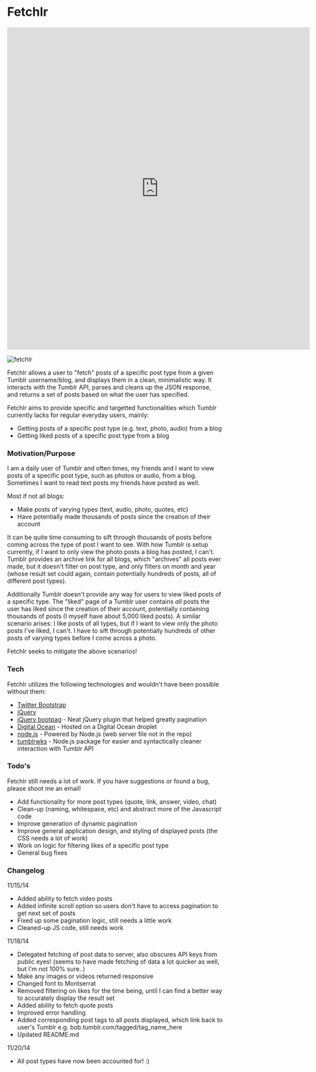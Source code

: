 # Fetchlr

<iframe src="http://gfycat.com/ifr/HonorableClosedDragon" frameborder="0" scrolling="no" width="706" height="752" style="-webkit-backface-visibility: hidden;-webkit-transform: scale(1);" ></iframe>

![fetchlr](http://giant.gfycat.com/HonorableClosedDragon.gif)

Fetchlr allows a user to "fetch" posts of a specific post type from a given Tumblr username/blog, and displays them in a clean, minimalistic way. It interacts with the Tumblr API, parses and cleans up the JSON response, and returns a set of posts based on what the user has specified.

Fetchlr aims to provide specific and targetted functionalities which Tumblr currently lacks for regular everyday users, mainly:
  - Getting posts of a specific post type (e.g. text, photo, audio) from a blog
  - Getting liked posts of a specific post type from a blog

### Motivation/Purpose
I am a daily user of Tumblr and often times, my friends and I want to view posts of a specific post type, such as photos or audio, from a blog. Sometimes I want to read text posts my friends have posted as well. 

Most if not all blogs:
  - Make posts of varying types (text, audio, photo, quotes, etc)
  - Have potentially made thousands of posts since the creation of their account

It can be quite time consuming to sift through thousands of posts before coming across the type of post I want to see. With how Tumblr is setup currently, if I want to only view the photo posts a blog has posted, I can't. Tumblr provides an archive link for all blogs, which "archives" all posts ever made, but it doesn't filter on post type, and only filters on month and year (whose result set could again, contain potentially hundreds of posts, all of different post types).

Additionally Tumblr doesn't provide any way for users to view liked posts of a specific type. The "liked" page of a Tumblr user contains <i>all</i> posts the user has liked since the creation of their account, potentially containing thousands of posts (I myself have about 5,000 liked posts). A similar scenario arises: I like posts of all types, but if I want to view only the photo posts I've liked, I can't. I have to sift through potentially hundreds of other posts of varying types before I come across a photo.

Fetchlr seeks to mitigate the above scenarios!

### Tech
Fetchlr utilizes the following technologies and wouldn't have been possible without them:
* [Twitter Bootstrap]
* [jQuery]
* [jQuery bootpag] - Neat jQuery plugin that helped greatly pagination
* [Digital Ocean] - Hosted on a Digital Ocean droplet
* [node.js] - Powered by Node.js (web server file not in the repo)
* [tumblrwks] - Node.js package for easier and syntactically cleaner interaction with Tumblr API

### Todo's
Fetchlr still needs a lot of work. If you have suggestions or found a bug, please shoot me an email!
 - Add functionality for more post types (quote, link, answer, video, chat)
 - Clean-up (naming, whitespace, etc) and abstract more of the Javascript code
 - Improve generation of dynamic pagination
 - Improve general application design, and styling of displayed posts (the CSS needs a lot of work)
 - Work on logic for filtering likes of a specific post type
 - General bug fixes

### Changelog
11/15/14
 - Added ability to fetch video posts
 - Added infinite scroll option so users don't have to access pagination to get next set of posts
 - Fixed up some pagination logic, still needs a little work
 - Cleaned-up JS code, still needs work

11/18/14
 - Delegated fetching of post data to server, also obscures API keys from public eyes! (seems to have made fetching of data a lot quicker as well, but I'm not 100% sure..)
 - Make any images or videos returned responsive
 - Changed font to Montserrat
 - Removed filtering on likes for the time being, until I can find a better way to accurately display the result set
 - Added ability to fetch quote posts
 - Improved error handling
 - Added corresponding post tags to all posts displayed, which link back to user's Tumblr e.g. bob.tumblr.com/tagged/tag_name_here
 - Updated README.md

11/20/14
 - All post types have now been accounted for! :)

[Tumblr API]:https://www.tumblr.com/docs/en/api/v2
[Digital Ocean]:https://www.digitalocean.com
[node.js]:http://nodejs.org
[Twitter Bootstrap]:http://twitter.github.com/bootstrap/
[jQuery]:http://jquery.com
[tumblrwks]:https://github.com/arkxu/tumblrwks
[jQuery bootpag]:http://botmonster.com/jquery-bootpag/
